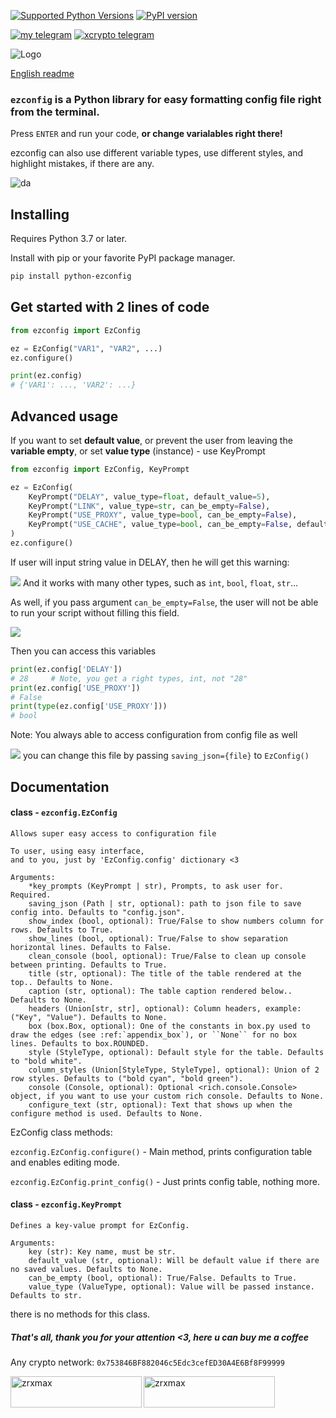 [![Supported Python Versions](https://img.shields.io/pypi/pyversions/rich/13.2.0)](https://pypi.org/project/python-ezconfig) [![PyPI version](https://badge.fury.io/py/python-ezconfig.svg)](https://badge.fury.io/py/python-ezconfig) 

[![my telegram](https://img.shields.io/badge/my-telegram-blue)](https://t.me/zrxmax) [![xcrypto telegram](https://img.shields.io/badge/xcrypto%20+=%20dev-telegram-blue)](https://t.me/+vx4yLtrRcvAyZWM0)

![Logo](https://i.imgur.com/mbH37Fx.png)

[English readme](https://github.com/textualize/rich/blob/master/README.md)

### `ezconfig` is a Python library for easy formatting config file right from the terminal.

Press `ENTER` and run your code, **or change varialables right there!** 

ezconfig can also use different variable types, use different styles, and highlight mistakes, if there are any.

![da](https://i.imgur.com/oF4ArPE.jpg)

## Installing

Requires Python 3.7 or later.

Install with pip or your favorite PyPI package manager.

```sh
pip install python-ezconfig
```

## Get started with 2 lines of code

```python
from ezconfig import EzConfig

ez = EzConfig("VAR1", "VAR2", ...)
ez.configure()

print(ez.config)
# {'VAR1': ..., 'VAR2': ...}
```

## Advanced usage

If you want to set **default value**, or prevent the user from leaving the **variable empty**, or set **value type** (instance) - use KeyPrompt

```python
from ezconfig import EzConfig, KeyPrompt

ez = EzConfig(
    KeyPrompt("DELAY", value_type=float, default_value=5),
    KeyPrompt("LINK", value_type=str, can_be_empty=False),
    KeyPrompt("USE_PROXY", value_type=bool, can_be_empty=False),
    KeyPrompt("USE_CACHE", value_type=bool, can_be_empty=False, default_value=False),
)
ez.configure()
```
If user will input string value in DELAY, then he will get this warning:

![](https://i.imgur.com/PhDSCwq.jpg)
And it works with many other types, such as `int`, `bool`, `float`, `str`...

As well, if you pass argument `can_be_empty=False`, the user will not be able to run your script without filling this field.

![](https://i.imgur.com/AFr112n.jpg)

Then you can access this variables
```python
print(ez.config['DELAY'])
# 28     # Note, you get a right types, int, not "28"
print(ez.config['USE_PROXY'])
# False
print(type(ez.config['USE_PROXY']))
# bool
```

Note: You always able to access configuration from config file as well

![](https://i.imgur.com/bt5VbhD.png)
you can change this file by passing `saving_json={file}` to `EzConfig()`

## Documentation

#### class - `ezconfig.EzConfig`

    Allows super easy access to configuration file

    To user, using easy interface,
    and to you, just by 'EzConfig.config' dictionary <3

    Arguments:
        *key_prompts (KeyPrompt | str), Prompts, to ask user for. Required.
        saving_json (Path | str, optional): path to json file to save config into. Defaults to "config.json".
        show_index (bool, optional): True/False to show numbers column for rows. Defaults to True.
        show_lines (bool, optional): True/False to show separation horizontal lines. Defaults to False.
        clean_console (bool, optional): True/False to clean up console between printing. Defaults to True.
        title (str, optional): The title of the table rendered at the top.. Defaults to None.
        caption (str, optional): The table caption rendered below.. Defaults to None.
        headers (Union[str, str], optional): Column headers, example: ("Key", "Value"). Defaults to None.
        box (box.Box, optional): One of the constants in box.py used to draw the edges (see :ref:`appendix_box`), or ``None`` for no box lines. Defaults to box.ROUNDED.
        style (StyleType, optional): Default style for the table. Defaults to "bold white".
        column_styles (Union[StyleType, StyleType], optional): Union of 2 row styles. Defaults to ("bold cyan", "bold green").
        console (Console, optional): Optional <rich.console.Console> object, if you want to use your custom rich console. Defaults to None.
        configure_text (str, optional): Text that shows up when the configure method is used. Defaults to None.

EzConfig class methods:

`ezconfig.EzConfig.configure()` - Main method, prints configuration table and enables editing mode.

`ezconfig.EzConfig.print_config()` - Just prints config table, nothing more.



#### class - `ezconfig.KeyPrompt`

    Defines a key-value prompt for EzConfig.

    Arguments:
        key (str): Key name, must be str.
        default_value (str, optional): Will be default value if there are no saved values. Defaults to None.
        can_be_empty (bool, optional): True/False. Defaults to True.
        value_type (ValueType, optional): Value will be passed instance. Defaults to str.

there is no methods for this class.

##### That's all, thank you for your attention <3, here u can buy me a coffee
Any crypto network: `0x753846BF882046c5Edc3cefED30A4E6Bf8F99999`
<p><a href="https://www.buymeacoffee.com/zrxmax"> <img align="left" src="https://cdn.buymeacoffee.com/buttons/v2/default-yellow.png" height="50" width="210" alt="zrxmax" /></a><a href="https://ko-fi.com/zrxmax"> <img align="left" src="https://cdn.ko-fi.com/cdn/kofi3.png?v=3" height="50" width="210" alt="zrxmax" /></a></p><br><br></p>